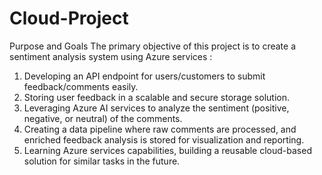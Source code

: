 # Cloud-Project
Purpose and Goals
The primary objective of this project is to create a sentiment analysis system using Azure services :
1.	Developing an API endpoint for users/customers to submit feedback/comments easily.
2.	Storing user feedback in a scalable and secure storage solution.
3.	Leveraging Azure AI services to analyze the sentiment (positive, negative, or neutral) of the comments.
4.	Creating a data pipeline where raw comments are processed, and enriched feedback analysis is stored for visualization and reporting.
5.	Learning Azure services capabilities, building a reusable cloud-based solution for similar tasks in the future.
